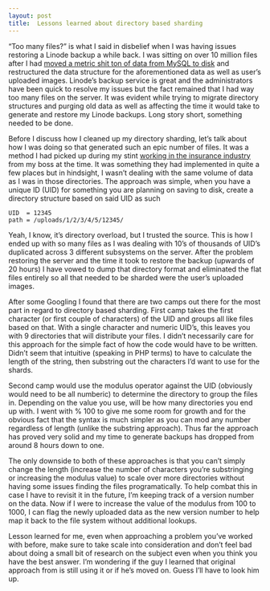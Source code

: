 ```yaml
---
layout: post
title:  Lessons learned about directory based sharding
---
```


“Too many files?” is what I said in disbelief when I was having issues restoring a Linode backup a while back. I was sitting on over 10 million files after I had [moved a metric shit ton of data from MySQL to disk](/2012/06/01/drain-your-innodb-buffer-pool/) and restructured the data structure for the aforementioned data as well as user’s uploaded images. Linode’s backup service is great and the administrators have been quick to resolve my issues but the fact remained that I had way too many files on the server. It was evident while trying to migrate directory structures and purging old data as well as affecting the time it would take to generate and restore my Linode backups. Long story short, something needed to be done.

Before I discuss how I cleaned up my directory sharding, let’s talk about how I was doing so that generated such an epic number of files. It was a method I had picked up during my stint [working in the insurance industry](http://www.linkedin.com/in/joshsherman) from my boss at the time. It was something they had implemented in quite a few places but in hindsight, I wasn’t dealing with the same volume of data as I was in those directories. The approach was simple, when you have a unique ID (UID) for something you are planning on saving to disk, create a directory structure based on said UID as such

	UID  = 12345
	path = /uploads/1/2/3/4/5/12345/

Yeah, I know, it’s directory overload, but I trusted the source. This is how I ended up with so many files as I was dealing with 10’s of thousands of UID’s duplicated across 3 different subsystems on the server. After the problem restoring the server and the time it took to restore the backup (upwards of 20 hours) I have vowed to dump that directory format and eliminated the flat files entirely so all that needed to be sharded were the user’s uploaded images.

After some Googling I found that there are two camps out there for the most part in regard to directory based sharding. First camp takes the first character (or first couple of characters) of the UID and groups all like files based on that. With a single character and numeric UID’s, this leaves you with 9 directories that will distribute your files. I didn’t necessarily care for this approach for the simple fact of how the code would have to be written. Didn’t seem that intuitive (speaking in PHP terms) to have to calculate the length of the string, then substring out the characters I’d want to use for the shards.

Second camp would use the modulus operator against the UID (obviously would need to be all numberic) to determine the directory to group the files in. Depending on the value you use, will be how many directories you end up with. I went with % 100 to give me some room for growth and for the obvious fact that the syntax is much simpler as you can mod any number regardless of length (unlike the substring approach). Thus far the approach has proved very solid and my time to generate backups has dropped from around 8 hours down to one.

The only downside to both of these approaches is that you can’t simply change the length (increase the number of characters you’re substringing or increasing the modulus value) to scale over more directories without having some issues finding the files programatically. To help combat this in case I have to revisit it in the future, I’m keeping track of a version number on the data. Now if I were to increase the value of the modulus from 100 to 1000, I can flag the newly uploaded data as the new version number to help map it back to the file system without additional lookups.

Lesson learned for me, even when approaching a problem you’ve worked with before, make sure to take scale into consideration and don’t feel bad about doing a small bit of research on the subject even when you think you have the best answer. I’m wondering if the guy I learned that original approach from is still using it or if he’s moved on. Guess I’ll have to look him up.
